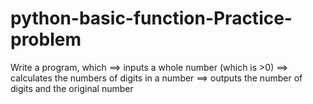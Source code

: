 # python-basic-function-Practice-problem
 Write a program, which     ==> inputs a whole number (which is >0)    ==> calculates the numbers of digits in a number    ==> outputs the number of digits and the original number
